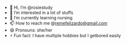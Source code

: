 - 👋 Hi, I’m @rosiestudy
- 👀 I’m interested in a lot of stuffs
- 🌱 I’m currently learning nursing 
- 📫 How to reach me @remefelizardo@gmail.com
- 😄 Pronouns: she/her
- ⚡ Fun fact: I have multiple hobbies but I getbored easily 

<!---
rosiestudy/rosiestudy is a ✨ special ✨ repository because its `README.md` (this file) appears on your GitHub profile.
You can click the Preview link to take a look at your changes.
--->
